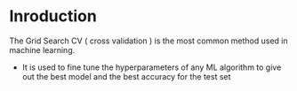 # Inroduction

The Grid Search CV ( cross validation ) is the most common method used in machine learning.

- It is used to fine tune the hyperparameters of any ML algorithm to give out the best model and the best accuracy for the test set
